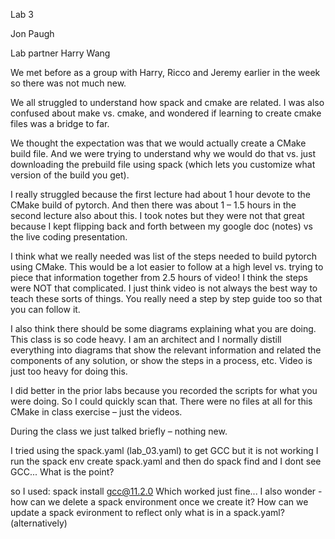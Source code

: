 ﻿Lab 3

Jon Paugh

Lab partner  Harry Wang

We met before as a group with Harry, Ricco and Jeremy earlier in the week so there was not much new.

We all struggled to understand how spack and cmake are related. I was also confused about make vs. cmake, and wondered if learning to create cmake files was a bridge to far.

We thought the expectation was that we would actually create a CMake build file. And we were trying to understand why we would do that vs. just downloading the prebuild file using spack (which lets you customize what version of the build you get).

I really struggled because the first lecture had about 1 hour devote to the CMake build of pytorch. And then there was about 1 – 1.5 hours in the second lecture also about this. I took notes but they were not that great because I kept flipping back and forth between my google doc (notes) vs the live coding presentation.

I think what we really needed was list of the steps needed to build pytorch using CMake. This would be a lot easier to follow at a high level vs. trying to piece that information together from 2.5 hours of video! I think the steps were NOT that complicated. I just think video is not always the best way to teach these sorts of things. You really need a step by step guide too so that you can follow it.

I also think there should be some diagrams explaining what you are doing. This class is so code heavy. I am an architect and I normally distill everything into diagrams that show the relevant information and related the components of any solution, or show the steps in a process, etc. Video is just too heavy for doing this.

I did better in the prior labs because you recorded the scripts for what you were doing. So I could quickly scan that. There were no files at all for this CMake in class exercise – just the videos. 

During the class we just talked briefly – nothing new. 

I tried using the spack.yaml (lab_03.yaml) to get GCC but it is not working I run the spack env create spack.yaml and then do spack find and I dont see GCC... What is the point?

so I used:
spack install gcc@11.2.0
Which worked just fine...
I also wonder - how can we delete a spack environment once we create it?
How can we update a spack evironment to reflect only what is in a spack.yaml? (alternatively)
